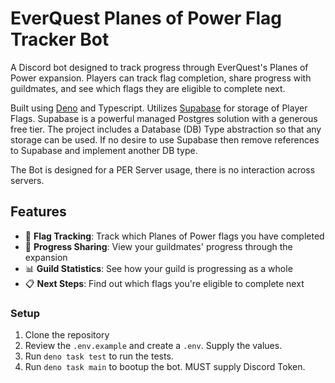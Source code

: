 # EverQuest Planes of Power Flag Tracker Bot

A Discord bot designed to track progress through EverQuest's Planes of Power expansion. Players can track flag completion, share progress with guildmates, and see which flags they are eligible to complete next.

Built using [Deno](https://deno.land/) and Typescript. Utilizes [Supabase](https://supabase.com/) for storage of Player Flags. Supabase is a powerful managed Postgres solution with a generous free tier. The project includes a Database (DB) Type abstraction so that any storage can be used. If no desire to use Supabase then remove references to Supabase and implement another DB type.

The Bot is designed for a PER Server usage, there is no interaction across servers.

## Features

- 🚩 **Flag Tracking**: Track which Planes of Power flags you have completed
- 🔄 **Progress Sharing**: View your guildmates' progress through the expansion
- 📊 **Guild Statistics**: See how your guild is progressing as a whole
- 📋 **Next Steps**: Find out which flags you're eligible to complete next

### Setup

1. Clone the repository
2. Review the `.env.example` and create a `.env`. Supply the values.
3. Run `deno task test` to run the tests.
4. Run `deno task main` to bootup the bot. MUST supply Discord Token.
